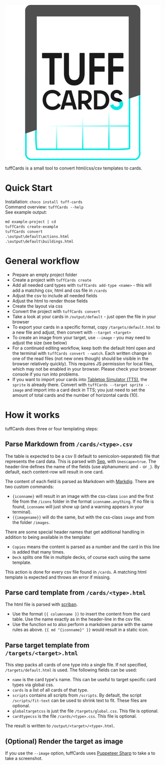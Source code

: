 ![tuffCards Logo](https://github.com/tuffff/tuffff-cards/blob/main/res/icon.svg?raw=true)

tuffCards is a small tool to convert html/css/csv templates to cards.

# Quick Start
Installation: `choco install tuff-cards`\
Command overview: `tuffCards --help`\
See example output:
```
md example-project | cd
tuffCards create-example
tuffCards convert
.\output\default\actions.html
.\output\default\buildings.html
```


# General workflow
- Prepare an empty project folder
- Create a project with `tuffCards create`
- Add all needed card types with `tuffCards add-type <name>` - this will add a matching csv, html and css file in `/cards`
- Adjust the csv to include all needed fields
- Adjust the html to render those fields
- Create the layout via css
- Convert the project with `tuffCards convert`
- Take a look at your cards in `/output/default` - just open the file in your browser
- To export your cards in a specific format, copy `/targets/default.html` to a new file and adjust, then convert with `--target <target>`
- To create an image from your target, use `--image` - you may need to adjust the size (see below)
- For a continued editing workflow, keep both the default html open and the terminal with `tuffCards convert --watch`. Each written change in one of the read files (not new ones though) should be visible in the browser relatively quickly). This requires JS permission for local files, which may not be enabled in your browser. Please check your browser console if you run into problems.
- If you want to import your cards into [Tabletop Simulator (TTS)](https://www.tabletopsimulator.com/), the `sprite` is already there. Convert with `tuffCards --target sprite --image` and import into a card deck in TTS; you just need to set the amount of total cards and the number of horizontal cards (10).

# How it works
tuffCards does three or four templating steps:

## Parse Markdown from `/cards/<type>.csv`
The table is expected to be a csv (I default to semicolon-separated) file that represents the card data. This is parsed with [Sep](https://github.com/nietras/Sep), with `Unescape=true`.
The header-line defines the name of the fields (use alphanumeric and `-` or `_`). By default, each content-row will result in one card.

The content of each field is parsed as Markdown with [Markdig](https://github.com/xoofx/markdig). There are two custom commands:
- `{iconname}` will result in an image with the css-class `icon` and the first file from the `/icons` folder in the format `iconname.anything`. If no file is found, `iconname` will just show up (and a warning appears in your terminal).
- `{{imagename}}` will do the same, but with the css-class `image` and from the folder `/images`.

There are some special header names that get additional handling in addition to being available in the template:
- `Copies` means the content is parsed as a number and the card in this line is added that many times.
- `Deck` splits one file in multiple decks, of course each using the same template.

This action is done for every csv file found in `/cards`. A matching html template is expected and throws an error if missing.

## Parse card template from `/cards/<type>.html`
The html file is parsed with [scriban](https://github.com/scriban/scriban). 
- Use the format `{{ columnname }}` to insert the content from the card table. Use the name exactly as in the header-line in the csv file.
- Use the function `md` to also perform a markdown parse with the same rules as above. `{{ md "{iconname}" }}` would result in a static icon.

## Parse target template from `/targets/<target>.html`
This step packs all cards of one type into a single file. If not specified, `/targets/default.html` is used. The following fields can be used:
- `name` is the card type's name. This can be useful to target specific card types via global css.
- `cards` is a list of all cards of that type.
- `scripts` contains all scripts from `/scripts`. By default, the script `/scripts/fit-text` can be used to shrink text to fit. These files are optional.
- `globaltargetcss` is just the file `/targets/global.css`. This file is optional.
- `cardtypecss` is the file `/cards/<type>.css`. This file is optional.

The result is written to `/output/<target>/<type>.html`.

## (Optional) Render the target as image
If you use the `--image` option, tuffCards uses [Puppeteer Sharp](https://github.com/hardkoded/puppeteer-sharp) to take a to take a screenshot.
